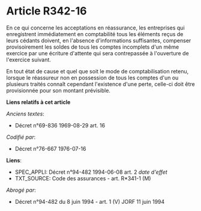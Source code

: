 # Article R342-16

En ce qui concerne les acceptations en réassurance, les entreprises qui enregistrent immédiatement en comptabilité tous les
éléments reçus de leurs cédants doivent, en l'absence d'informations suffisantes, compenser provisoirement les soldes de tous
les comptes incomplets d'un même exercice par une écriture d'attente qui sera contrepassée à l'ouverture de l'exercice
suivant.

En tout état de cause et quel que soit le mode de comptabilisation retenu, lorsque le réassureur non en possession de tous
les comptes d'un ou plusieurs traités connaît cependant l'existence d'une perte, celle-ci doit être provisionnée pour son
montant prévisible.

**Liens relatifs à cet article**

_Anciens textes_:

  - Décret n°69-836 1969-08-29 art. 16

_Codifié par_:

  - Décret n°76-667 1976-07-16

**Liens**:

  - SPEC_APPLI: Décret n°94-482 1994-06-08 art. 2 *date d'effet*
  - TXT_SOURCE: Code des assurances - art. R*341-1 (M)

_Abrogé par_:

  - Décret n°94-482 du 8 juin 1994 - art. 1 (V) JORF 11 juin 1994
